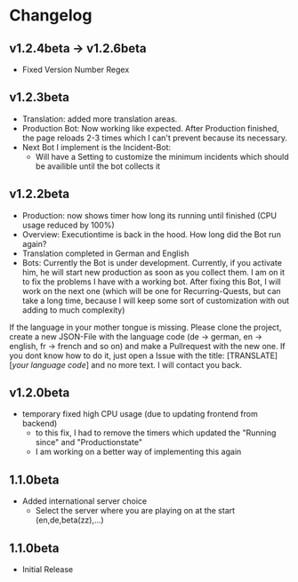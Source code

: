 # Changelog

## v1.2.4beta -> v1.2.6beta
* Fixed Version Number Regex

## v1.2.3beta
* Translation: added more translation areas.
* Production Bot: Now working like expected. After Production finished, the page reloads 2-3 times which I can't prevent because its necessary.
* Next Bot I implement is the Incident-Bot:
	* Will have a Setting to customize the minimum incidents which should be availible until the bot collects it

## v1.2.2beta
* Production: now shows timer how long its running until finished (CPU usage reduced by 100%)
* Overview: Executiontime is back in the hood. How long did the Bot run again?
* Translation completed in German and English
* Bots: Currently the Bot is under development. Currently, if you activate him, he will start new production as soon as you collect them. I am on it to fix the problems I have with a working bot. After fixing this Bot, I will work on the next one (which will be one for Recurring-Quests, but can take a long time, because I will keep some sort of customization with out adding to much complexity)

If the language in your mother tongue is missing. Please clone the project, create a new JSON-File with the language code (de -> german, en -> english, fr -> french and so on) and make a Pullrequest with the new one. If you dont know how to do it, just open a Issue with the title:
[TRANSLATE] [*your language code*]
and no more text.
I will contact you back.

## v1.2.0beta
* temporary fixed high CPU usage (due to updating frontend from backend)
	* to this fix, I had to remove the timers which updated the "Running since" and "Productionstate"
	* I am working on a better way of implementing this again

## 1.1.0beta
* Added international server choice
	* Select the server where you are playing on at the start (en,de,beta(zz),...)
## 1.1.0beta
* Initial Release
